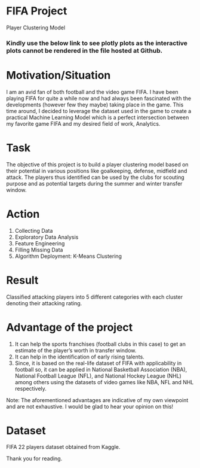 # FIFA Project
Player Clustering Model

### Kindly use the below link to see plotly plots as the interactive plots cannot be rendered in the file hosted at Github.

# Motivation/Situation
I am an avid fan of both football and the video game FIFA. I have been playing FIFA for quite a while now and had always been fascinated with the developments (however few they maybe) taking place in the game. This time around, I decided to leverage the dataset used in the game to create a practical Machine Learning Model which is a perfect intersection between my favorite game FIFA and my desired field of work, Analytics.

# Task
The objective of this project is to build a player clustering model based on their potential in various positions like goalkeeping, defense, midfield and attack. The players thus identified can be used by the clubs for scouting purpose and as potential targets during the summer and winter transfer window.

# Action
1. Collecting Data
2. Exploratory Data Analysis
3. Feature Engineering
4. Filling Missing Data
5. Algorithm Deployment: K-Means Clustering

# Result 
Classified attacking players into 5 different categories with each cluster denoting their attacking rating.

# Advantage of the project
1.	It can help the sports franchises (football clubs in this case) to get an estimate of the player’s worth in transfer window.
2.	It can help in the identification of early rising talents.
3.	Since, it is based on the real-life dataset of FIFA with applicability in football so, it can be applied in National Basketball Association (NBA), National Football League (NFL), and National Hockey League (NHL) among others using the datasets of video games like NBA, NFL and NHL respectively.

Note: The aforementioned advantages are indicative of my own viewpoint and are not exhaustive. I would be glad to hear your opinion on this! 

# Dataset
FIFA 22 players dataset obtained from Kaggle.

Thank you for reading.
